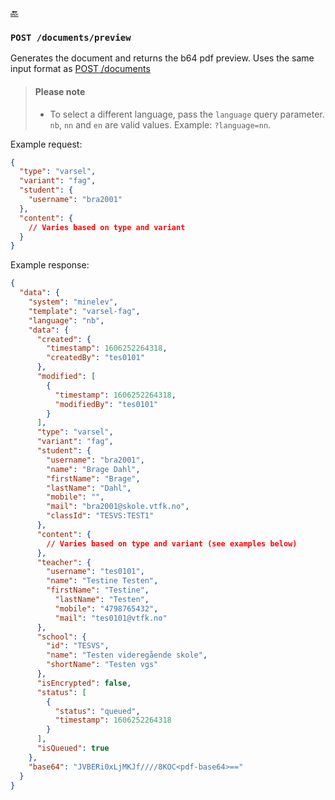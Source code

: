 [🔙 ](https://github.com/vtfk/minelev-api#post-documentspreview)

### ```POST /documents/preview```

Generates the document and returns the b64 pdf preview. Uses the same input format as [POST /documents](./postDocument.md)

> #### Please note
> * To select a different language, pass the `language` query parameter. `nb`, `nn` and `en` are valid values. Example: `?language=nn`.

Example request:

```json
{
  "type": "varsel",
  "variant": "fag",
  "student": {
    "username": "bra2001"
  },
  "content": {
    // Varies based on type and variant
  }
}
```

Example response:

```json
{
  "data": {
    "system": "minelev",
    "template": "varsel-fag",
    "language": "nb",
    "data": {
      "created": {
        "timestamp": 1606252264318,
        "createdBy": "tes0101"
      },
      "modified": [
        {
          "timestamp": 1606252264318,
          "modifiedBy": "tes0101"
        }
      ],
      "type": "varsel",
      "variant": "fag",
      "student": {
        "username": "bra2001",
        "name": "Brage Dahl",
        "firstName": "Brage",
        "lastName": "Dahl",
        "mobile": "",
        "mail": "bra2001@skole.vtfk.no",
        "classId": "TESVS:TEST1"
      },
      "content": {
        // Varies based on type and variant (see examples below)
      },
      "teacher": {
        "username": "tes0101",
        "name": "Testine Testen",
        "firstName": "Testine",
          "lastName": "Testen",
          "mobile": "4798765432",
          "mail": "tes0101@vtfk.no"
      },
      "school": {
        "id": "TESVS",
        "name": "Testen videregående skole",
        "shortName": "Testen vgs"
      },
      "isEncrypted": false,
      "status": [
        {
          "status": "queued",
          "timestamp": 1606252264318
        }
      ],
      "isQueued": true
    },
    "base64": "JVBERi0xLjMKJf////8KOC<pdf-base64>=="
  }
}
```
